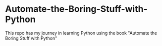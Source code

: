 # Automate-the-Boring-Stuff-with-Python
 This repo has my journey in learning Python using the book "Automate the Boring Stuff with Python"
